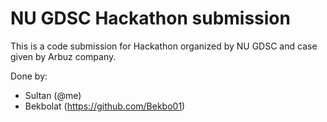 # NU GDSC Hackathon submission 
This is a code submission for Hackathon organized by NU GDSC and case given by Arbuz company.

Done by:
- Sultan (@me)
- Bekbolat (https://github.com/Bekbo01)
